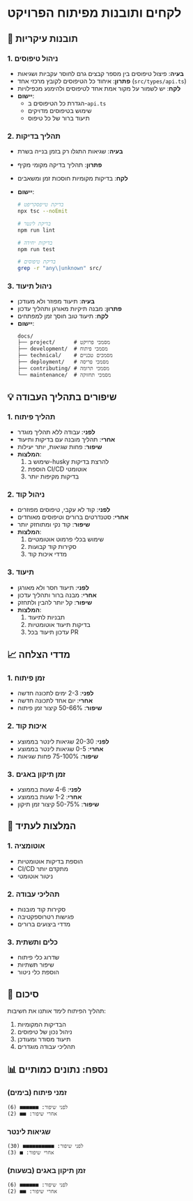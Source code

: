 # לקחים ותובנות מפיתוח הפרויקט

## 🎯 תובנות עיקריות

### 1. ניהול טיפוסים

- **בעיה**: פיצול טיפוסים בין מספר קבצים גרם לחוסר עקביות ושגיאות
- **פתרון**: איחוד כל הטיפוסים לקובץ מרכזי אחד (`src/types/api.ts`)
- **לקח**: יש לשמור על מקור אמת אחד לטיפוסים ולהימנע מכפילויות
- **יישום**:
  - הגדרת כל הטיפוסים ב-`api.ts`
  - שימוש בטיפוסים מדויקים
  - תיעוד ברור של כל טיפוס

### 2. תהליך בדיקות

- **בעיה**: שגיאות התגלו רק בזמן בנייה בשרת
- **פתרון**: תהליך בדיקה מקומי מקיף
- **לקח**: בדיקות מקומיות חוסכות זמן ומשאבים
- **יישום**:

  ```bash
  # בדיקת טייפסקריפט
  npx tsc --noEmit

  # בדיקת לינטר
  npm run lint

  # בדיקות יחידה
  npm run test

  # בדיקת טיפוסים
  grep -r "any\|unknown" src/
  ```

### 3. ניהול תיעוד

- **בעיה**: תיעוד מפוזר ולא מעודכן
- **פתרון**: מבנה תיקיות מאורגן ותהליך עדכון
- **לקח**: תיעוד טוב חוסך זמן למפתחים
- **יישום**:
  ```
  docs/
  ├── project/      # מסמכי פרויקט
  ├── development/  # מסמכי פיתוח
  ├── technical/    # מסמכים טכניים
  ├── deployment/   # מסמכי פריסה
  ├── contributing/ # מסמכי תרומה
  └── maintenance/  # מסמכי תחזוקה
  ```

## 💡 שיפורים בתהליך העבודה

### 1. תהליך פיתוח

- **לפני**: עבודה ללא תהליך מוגדר
- **אחרי**: תהליך מובנה עם בדיקות ותיעוד
- **שיפור**: פחות שגיאות, יותר יעילות
- **המלצות**:
  1. שימוש ב-husky להרצת בדיקות
  2. הוספת CI/CD אוטומטי
  3. בדיקות מקיפות יותר

### 2. ניהול קוד

- **לפני**: קוד לא עקבי, טיפוסים מפוזרים
- **אחרי**: סטנדרטים ברורים וטיפוסים מאוחדים
- **שיפור**: קוד נקי ומתוחזק יותר
- **המלצות**:
  1. שימוש בכלי פרמוט אוטומטיים
  2. סקירות קוד קבועות
  3. מדדי איכות קוד

### 3. תיעוד

- **לפני**: תיעוד חסר ולא מאורגן
- **אחרי**: מבנה ברור ותהליך עדכון
- **שיפור**: קל יותר להבין ולתחזק
- **המלצות**:
  1. תבניות לתיעוד
  2. בדיקות תיעוד אוטומטיות
  3. עדכון תיעוד בכל PR

## 📈 מדדי הצלחה

### 1. זמן פיתוח

- **לפני**: 2-3 ימים לתכונה חדשה
- **אחרי**: יום אחד לתכונה חדשה
- **שיפור**: 50-66% קיצור זמן פיתוח

### 2. איכות קוד

- **לפני**: 20-30 שגיאות לינטר בממוצע
- **אחרי**: 0-5 שגיאות לינטר בממוצע
- **שיפור**: 75-100% פחות שגיאות

### 3. זמן תיקון באגים

- **לפני**: 4-6 שעות בממוצע
- **אחרי**: 1-2 שעות בממוצע
- **שיפור**: 50-75% קיצור זמן תיקון

## 🎯 המלצות לעתיד

### 1. אוטומציה

- הוספת בדיקות אוטומטיות
- CI/CD מתקדם יותר
- ניטור אוטומטי

### 2. תהליכי עבודה

- סקירות קוד מובנות
- פגישות רטרוספקטיבה
- מדדי ביצועים ברורים

### 3. כלים ותשתית

- שדרוג כלי פיתוח
- שיפור תשתיות
- הוספת כלי ניטור

## 📝 סיכום

תהליך הפיתוח לימד אותנו את חשיבות:

1. הבדיקות המקומיות
2. ניהול נכון של טיפוסים
3. תיעוד מסודר ומעודכן
4. תהליכי עבודה מוגדרים

## 📊 נספח: נתונים כמותיים

### זמני פיתוח (בימים)

```
לפני שיפור: ■■■■■■ (6)
אחרי שיפור: ■■ (2)
```

### שגיאות לינטר

```
לפני שיפור: ■■■■■■■■■■ (30)
אחרי שיפור: ■ (3)
```

### זמן תיקון באגים (בשעות)

```
לפני שיפור: ■■■■■■ (6)
אחרי שיפור: ■■ (2)
```
